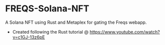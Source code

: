 # FREQS-Solana-NFT
A Solana NFT using Rust and Metaplex for gating the Freqs webapp.
- Created following the Rust tutorial @ https://www.youtube.com/watch?v=c1GJ-13z6pE
